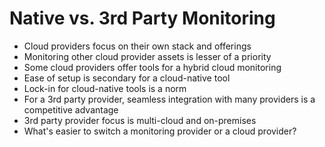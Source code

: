 # Native vs. 3rd Party Monitoring

* Cloud providers focus on their own stack and offerings
* Monitoring other cloud provider assets is lesser of a priority
* Some cloud providers offer tools for a hybrid cloud monitoring
* Ease of setup is secondary for a cloud-native tool
* Lock-in for cloud-native tools is a norm
* For a 3rd party provider, seamless integration with many providers is a competitive advantage
* 3rd party provider focus is multi-cloud and on-premises
* What's easier to switch a monitoring provider or a cloud provider?

